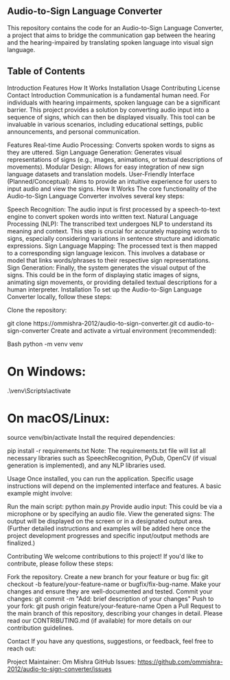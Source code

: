 ## Audio-to-Sign Language Converter
This repository contains the code for an Audio-to-Sign Language Converter, a project that aims to bridge the communication gap between the hearing and the hearing-impaired by translating spoken language into visual sign language.

## Table of Contents

Introduction
Features
How It Works
Installation
Usage
Contributing
License
Contact
Introduction
Communication is a fundamental human need. For individuals with hearing impairments, spoken language can be a significant barrier. This project provides a solution by converting audio input into a sequence of signs, which can then be displayed visually. This tool can be invaluable in various scenarios, including educational settings, public announcements, and personal communication.

Features
Real-time Audio Processing: Converts spoken words to signs as they are uttered.
Sign Language Generation: Generates visual representations of signs (e.g., images, animations, or textual descriptions of movements).
Modular Design: Allows for easy integration of new sign language datasets and translation models.
User-Friendly Interface (Planned/Conceptual): Aims to provide an intuitive experience for users to input audio and view the signs.
How It Works
The core functionality of the Audio-to-Sign Language Converter involves several key steps:

Speech Recognition: The audio input is first processed by a speech-to-text engine to convert spoken words into written text.
Natural Language Processing (NLP): The transcribed text undergoes NLP to understand its meaning and context. This step is crucial for accurately mapping words to signs, especially considering variations in sentence structure and idiomatic expressions.
Sign Language Mapping: The processed text is then mapped to a corresponding sign language lexicon. This involves a database or model that links words/phrases to their respective sign representations.
Sign Generation: Finally, the system generates the visual output of the signs. This could be in the form of displaying static images of signs, animating sign movements, or providing detailed textual descriptions for a human interpreter.
Installation
 To set up the Audio-to-Sign Language Converter locally, follow these steps:

 Clone the repository:

git clone https://ommishra-2012/audio-to-sign-converter.git
cd audio-to-sign-converter
 Create and activate a virtual environment (recommended):

Bash
python -m venv venv
# On Windows:
.\venv\Scripts\activate
# On macOS/Linux:
source venv/bin/activate
 Install the required dependencies:

pip install -r requirements.txt
 Note: The requirements.txt file will list all necessary libraries such as SpeechRecognition, PyDub, OpenCV (if visual generation is implemented), and any NLP libraries used.

Usage
Once installed, you can run the application. Specific usage instructions will depend on the implemented interface and features. A basic example might involve:

Run the main script:
python main.py
Provide audio input: This could be via a microphone or by specifying an audio file.
View the generated signs: The output will be displayed on the screen or in a designated output area.
 (Further detailed instructions and examples will be added here once the project development progresses and specific input/output methods are finalized.)

Contributing
We welcome contributions to this project! If you'd like to contribute, please follow these steps:

Fork the repository.
Create a new branch for your feature or bug fix: git checkout -b feature/your-feature-name or bugfix/fix-bug-name.
Make your changes and ensure they are well-documented and tested.
Commit your changes: git commit -m "Add: brief description of your changes"
Push to your fork: git push origin feature/your-feature-name
Open a Pull Request to the main branch of this repository, describing your changes in detail.
Please read our CONTRIBUTING.md (if available) for more details on our contribution guidelines.

Contact
If you have any questions, suggestions, or feedback, feel free to reach out:

Project Maintainer: Om Mishra
GitHub Issues: https://github.com/ommishra-2012/audio-to-sign-converter/issues
